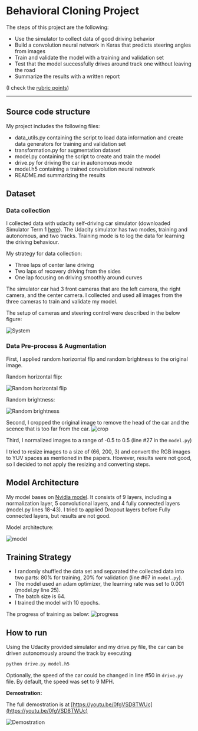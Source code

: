 # **Behavioral Cloning Project**

The steps of this project are the following:
* Use the simulator to collect data of good driving behavior
* Build a convolution neural network in Keras that predicts steering angles from images
* Train and validate the model with a training and validation set
* Test that the model successfully drives around track one without leaving the road
* Summarize the results with a written report

(I check the [rubric points](https://review.udacity.com/#!/rubrics/432/view))

---

## Source code structure
My project includes the following files:
* data_utils.py containing the script to load data information and create data generators for training and validation set
* transformation.py for augmentation dataset 
* model.py containing the script to create and train the model
* drive.py for driving the car in autonomous mode
* model.h5 containing a trained convolution neural network
* README.md summarizing the results

## Dataset
### Data collection
I collected data with udacity self-driving car simulator (downloaded Simulator Term 1 [ here](https://github.com/udacity/self-driving-car-sim)). 
The Udacity simulator has two modes, training and autonomous, and two tracks. 
Training mode is to log the data for learning the driving behaviour. 

My strategy for data collection:
- Three laps of center lane driving
- Two laps of recovery driving from the sides
- One lap focusing on driving smoothly around curves

The simulator car had 3 front cameras that are the left camera, the right camera, and the center camera.
I collected and used all images from the three cameras to train and validate my model.

The setup of cameras and steering control were described in the below figure:

![System](./images/system.png)


### Data Pre-process & Augmentation
First, I applied random horizontal flip and random brightness to the original image. <br>

Random horizontal flip:

![Random horizontal flip](./images/hflip.jpg)

Random brightness:

![Random brightness](./images/random_brightness.jpg)

Second, I cropped the original image to remove the head of the car and the scence that is too far from the car.
![crop](./images/crop.jpg)
 
Third, I normalized images to a range of -0.5 to 0.5 (line #27 in the `model.py`)

I tried to resize images to a size of (66, 200, 3) and convert the RGB images to YUV spaces as mentioned in the papers.
However, results were not good, so I decided to not apply the resizing and converting steps.

## Model Architecture
My model bases on [Nvidia model](https://images.nvidia.com/content/tegra/automotive/images/2016/solutions/pdf/end-to-end-dl-using-px.pdf).
It consists of 9 layers, including a normalization layer, 5 convolutional layers, and 4 fully connected layers (model.py lines 18-43).
I tried to applied Dropout layers before Fully connected layers, but results are not good. 

Model architecture:

![model](./images/model.png)

## Training Strategy
- I randomly shuffled the data set and separated the collected data into two parts: 80% for training, 20% for validation (line #67 in `model.py`).
- The model used an adam optimizer, the learning rate was set to 0.001 (model.py line 25). 
- The batch size is 64.
- I trained the model with 10 epochs.

The progress of training as below:
![progress](./images/train_val_process.jpg)

## How to run
Using the Udacity provided simulator and my drive.py file, the car can be driven autonomously around the track by executing 
```sh
python drive.py model.h5
```

Optionally, the speed of the car could be changed in line #50 in `drive.py` file. By default, the speed was set to 9 MPH.

**Demostration:**

The full demostration is at [https://youtu.be/0fgVSD8TWUc](https://youtu.be/0fgVSD8TWUc)

![Demostration](./demo_P4.gif)